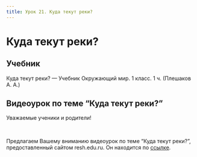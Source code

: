 ```yaml
---
title: Урок 21. Куда текут реки?
---
```


# Куда текут реки?

## Учебник

Куда текут реки? — Учебник Окружающий мир. 1 класс. 1 ч. (Плешаков А. А.)

## Видеоурок по теме “Куда текут реки?”

<p>Уважаемые ученики и родители!</p>
<p>&nbsp;</p>
<p>Предлагаем Вашему вниманию видеоурок по теме &ldquo;Куда текут реки?&rdquo;, предоставленный сайтом resh.edu.ru. Он находится по&nbsp;<a href="https://resh.edu.ru/subject/lesson/3962/main/154710/">ссылке</a>.</p>